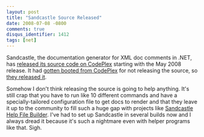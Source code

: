 ```yaml
---
layout: post
title: "Sandcastle Source Released"
date: 2008-07-08 -0800
comments: true
disqus_identifier: 1412
tags: [net]
---
```

Sandcastle, the documentation generator for XML doc comments in .NET,
has [released its source code on
CodePlex](http://www.codeplex.com/Sandcastle) starting with the May 2008
release. It had [gotten booted from
CodePlex](http://blogs.msdn.com/sandcastle/archive/2008/06/06/sandcastle-project-removed-from-codeplex.aspx)
for not releasing the source, so [they released
it](http://blogs.msdn.com/sandcastle/archive/2008/07/02/sandcastle-source-code-published-in-codeplex.aspx).

Somehow I don't think releasing the source is going to help anything.
It's still crap that you have to run like 10 different commands and have
a specially-tailored configuration file to get docs to render and that
they leave it up to the community to fill such a huge gap with projects
like [Sandcastle Help File Builder](http://www.codeplex.com/SHFB). I've
had to set up Sandcastle in several builds now and I always dread it
because it's such a nightmare even with helper programs like that. Sigh.

